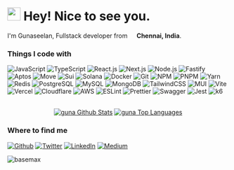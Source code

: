 <h1><img src="https://emojis.slackmojis.com/emojis/images/1531849430/4246/blob-sunglasses.gif?1531849430" width="30"/> Hey! Nice to see you.</h1>
<p>I'm Gunaseelan, Fullstack developer from <img src="https://cdn-icons-png.flaticon.com/512/3909/3909444.png" width="13"/> <b>Chennai, India</b>. </p>

<h3>Things I code with</h3>

![JavaScript](https://img.shields.io/badge/-JavaScript-F7DF1E?style=for-the-badge&logo=javascript&logoColor=white)
![TypeScript](https://img.shields.io/badge/-TypeScript-3178C6?style=for-the-badge&logo=typescript&logoColor=white)
![React.js](https://img.shields.io/badge/-React.js-61DAFB?style=for-the-badge&logo=react&logoColor=white)
![Next.js](https://img.shields.io/badge/-Next.js-000000?style=for-the-badge&logo=nextdotjs&logoColor=white)
![Node.js](https://img.shields.io/badge/-Node.js-5FA04E?style=for-the-badge&logo=Node.js&logoColor=white)
![Fastify](https://img.shields.io/badge/-Fastify-000000?style=for-the-badge&logo=fastify&logoColor=white)
![Aptos](https://img.shields.io/badge/-Aptos-000000?style=for-the-badge&logoColor=white)
![Move](https://img.shields.io/badge/-Move-000000?style=for-the-badge&logoColor=white)
![Sui](https://img.shields.io/badge/-Sui-4DA2FF?style=for-the-badge&logo=sui&logoColor=white)
![Solana](https://img.shields.io/badge/-Solana-9945FF?style=for-the-badge&logo=solana&logoColor=white)
![Docker](https://img.shields.io/badge/-Docker-2496ED?style=for-the-badge&logo=docker&logoColor=white)
![Git](https://img.shields.io/badge/-Git-F05032?style=for-the-badge&logo=git&logoColor=white)
![NPM](https://img.shields.io/badge/-NPM-CB3837?style=for-the-badge&logo=npm&logoColor=white)
![PNPM](https://img.shields.io/badge/-PNPM-F69220?style=for-the-badge&logo=pnpm&logoColor=white)
![Yarn](https://img.shields.io/badge/-Yarn-2C8EBB?style=for-the-badge&logo=yarn&logoColor=white)
![Redis](https://img.shields.io/badge/-Redis-FF4438?style=for-the-badge&logo=redis&logoColor=white)
![PostgreSQL](https://img.shields.io/badge/-PostgreSQL-4169E1?style=for-the-badge&logo=postgresql&logoColor=white)
![MySQL](https://img.shields.io/badge/-MySQL-4479A1?style=for-the-badge&logo=mysql&logoColor=white)
![MongoDB](https://img.shields.io/badge/-MongoDB-47A248?style=for-the-badge&logo=mongodb&logoColor=white)
![TailwindCSS](https://img.shields.io/badge/-TailwindCSS-06B6D4?style=for-the-badge&logo=tailwindcss&logoColor=white)
![MUI](https://img.shields.io/badge/-MUI-007FFF?style=for-the-badge&logo=mui&logoColor=white)
![Vite](https://img.shields.io/badge/-Vite-646CFF?style=for-the-badge&logo=vite&logoColor=white)
![Vercel](https://img.shields.io/badge/-Vercel-000000?style=for-the-badge&logo=vercel&logoColor=white)
![Cloudflare](https://img.shields.io/badge/-Cloudflare-F38020?style=for-the-badge&logo=cloudflare&logoColor=white)
![AWS](https://img.shields.io/badge/-Amazon_AWS-232F3E?style=for-the-badge&logo=amazonwebservices&logoColor=white)
![ESLint](https://img.shields.io/badge/-ESLint-4B32C3?style=for-the-badge&logo=eslint&logoColor=white)
![Prettier](https://img.shields.io/badge/-Prettier-F7B93E?style=for-the-badge&logo=prettier&logoColor=white)
![Swagger](https://img.shields.io/badge/-Swagger-85EA2D?style=for-the-badge&logo=swagger&logoColor=white)
![Jest](https://img.shields.io/badge/-Jest-C21325?style=for-the-badge&logo=jest&logoColor=white)
![k6](https://img.shields.io/badge/-k6-7D64FF?style=for-the-badge&logo=k6&logoColor=white)

<p align="center">
  <br/>
    <a href="https://github.com/gunaseelan25"><img alt="guna Github Stats" src="https://github-readme-stats-git-masterrstaa-rickstaa.vercel.app/api?username=gunaseelan25&theme=tokyonight&show_icons=true" /></a>
  <a href="https://github.com/gunaseelan25"><img alt="guna Top Languages" src="https://github-readme-stats-git-masterrstaa-rickstaa.vercel.app/api/top-langs/?username=gunaseelan25&langs_count=8&count_private=true&layout=compact&theme=tokyonight&show_icons=true" /></a>
  <br/>
</p>

<h3>Where to find me</h3>
<p><a href="https://github.com/gunaseelan25" target="_blank"><img alt="Github" src="https://img.shields.io/badge/GitHub-%2312100E.svg?&style=flat-square&logo=Github&logoColor=white" /></a> <a href="https://x.com/Gunaseelan_25" target="_blank"><img alt="Twitter" src="https://img.shields.io/badge/twitter-%231DA1F2.svg?&style=flat-square&logo=x&logoColor=white" /></a> <a href="https://www.linkedin.com/in/gunaseelan25" target="_blank"><img alt="LinkedIn" src="https://img.shields.io/badge/linkedin-%230077B5.svg?&style=flat-square&logo=linkedin&logoColor=white" /></a> <a href="https://medium.com/@gunaon2509" target="_blank"><img alt="Medium" src="https://img.shields.io/badge/medium-%2312100E.svg?&style=flat-square&logo=medium&logoColor=white" /></a>
</p>

<img align ="left" src="https://komarev.com/ghpvc/?username=gunaseelan25&label=Profile%20views&color=0e75b6&style=flat" alt="basemax">


